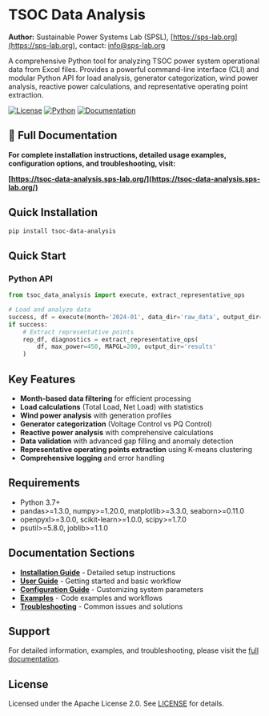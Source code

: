 # TSOC Data Analysis

**Author:** Sustainable Power Systems Lab (SPSL), [https://sps-lab.org](https://sps-lab.org), contact: info@sps-lab.org

A comprehensive Python tool for analyzing TSOC power system operational data from Excel files. Provides a powerful command-line interface (CLI) and modular Python API for load analysis, generator categorization, wind power analysis, reactive power calculations, and representative operating point extraction.

[![License](https://img.shields.io/badge/License-Apache%202.0-blue.svg)](https://opensource.org/licenses/Apache-2.0)
[![Python](https://img.shields.io/badge/python-3.7+-blue.svg)](https://www.python.org/downloads/)
[![Documentation](https://img.shields.io/badge/docs-sphinx-blue.svg)](https://tsoc-data-analysis.sps-lab.org/)

## 📖 Full Documentation

**For complete installation instructions, detailed usage examples, configuration options, and troubleshooting, visit:**

**[https://tsoc-data-analysis.sps-lab.org/](https://tsoc-data-analysis.sps-lab.org/)**

## Quick Installation

```bash
pip install tsoc-data-analysis
```

## Quick Start

### Python API
```python
from tsoc_data_analysis import execute, extract_representative_ops

# Load and analyze data
success, df = execute(month='2024-01', data_dir='raw_data', output_dir='results')
if success:
    # Extract representative points
    rep_df, diagnostics = extract_representative_ops(
        df, max_power=450, MAPGL=200, output_dir='results'
    )
```

## Key Features

- **Month-based data filtering** for efficient processing
- **Load calculations** (Total Load, Net Load) with statistics
- **Wind power analysis** with generation profiles
- **Generator categorization** (Voltage Control vs PQ Control)
- **Reactive power analysis** with comprehensive calculations
- **Data validation** with advanced gap filling and anomaly detection
- **Representative operating points extraction** using K-means clustering
- **Comprehensive logging** and error handling

## Requirements

- Python 3.7+
- pandas>=1.3.0, numpy>=1.20.0, matplotlib>=3.3.0, seaborn>=0.11.0
- openpyxl>=3.0.0, scikit-learn>=1.0.0, scipy>=1.7.0
- psutil>=5.8.0, joblib>=1.1.0

## Documentation Sections

- **[Installation Guide](https://tsoc-data-analysis.sps-lab.org/installation.html)** - Detailed setup instructions
- **[User Guide](https://tsoc-data-analysis.sps-lab.org/user_guide.html)** - Getting started and basic workflow
- **[Configuration Guide](https://tsoc-data-analysis.sps-lab.org/configuration.html)** - Customizing system parameters
- **[Examples](https://tsoc-data-analysis.sps-lab.org/examples.html)** - Code examples and workflows
- **[Troubleshooting](https://tsoc-data-analysis.sps-lab.org/troubleshooting.html)** - Common issues and solutions

## Support

For detailed information, examples, and troubleshooting, please visit the [full documentation](https://tsoc-data-analysis.sps-lab.org/).

## License

Licensed under the Apache License 2.0. See [LICENSE](LICENSE) for details.
